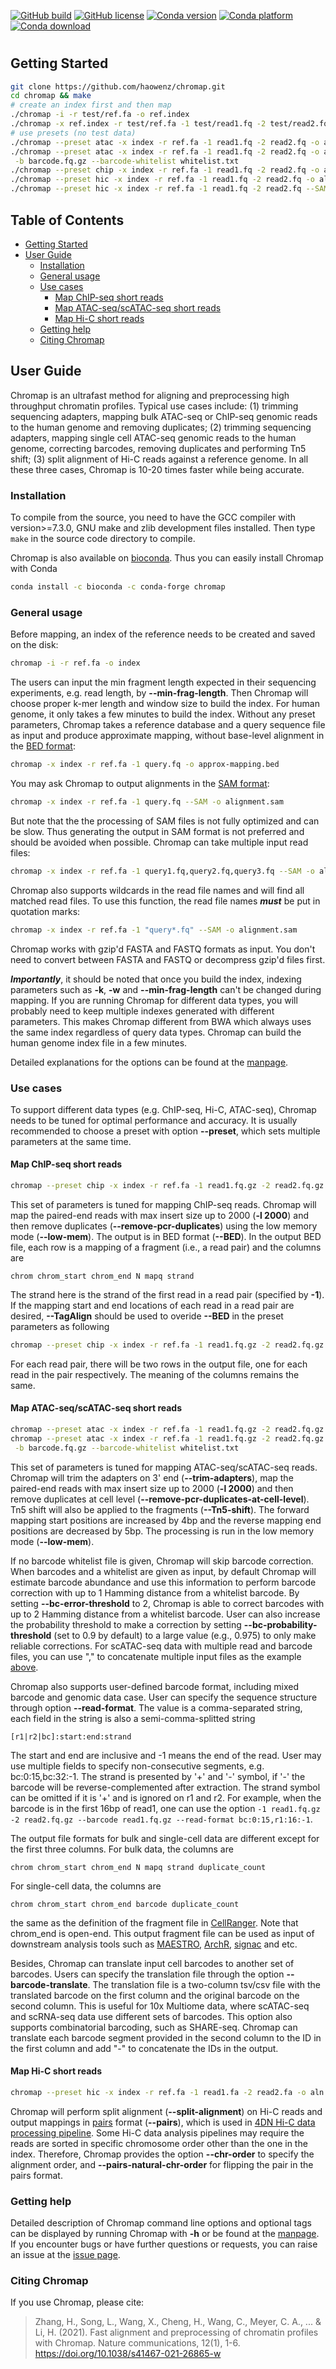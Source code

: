 [![GitHub build](https://github.com/haowenz/chromap/actions/workflows/ci.yml/badge.svg)](https://github.com/haowenz/chromap/actions/workflows/ci.yml) [![GitHub license](https://img.shields.io/github/license/haowenz/chromap)](https://github.com/haowenz/chromap/blob/master/LICENSE) [![Conda version](https://img.shields.io/conda/v/bioconda/chromap)](https://anaconda.org/bioconda/chromap) [![Conda platform](https://img.shields.io/conda/pn/bioconda/chromap)](https://anaconda.org/bioconda/chromap) [![Conda download](https://img.shields.io/conda/dn/bioconda/chromap)](https://anaconda.org/bioconda/chromap)

#

## <a name="started"></a>Getting Started
```sh
git clone https://github.com/haowenz/chromap.git
cd chromap && make
# create an index first and then map
./chromap -i -r test/ref.fa -o ref.index
./chromap -x ref.index -r test/ref.fa -1 test/read1.fq -2 test/read2.fq -o test.bed
# use presets (no test data)
./chromap --preset atac -x index -r ref.fa -1 read1.fq -2 read2.fq -o aln.bed       # ATAC-seq reads
./chromap --preset atac -x index -r ref.fa -1 read1.fq -2 read2.fq -o aln.bed \
 -b barcode.fq.gz --barcode-whitelist whitelist.txt                                       # scATAC-seq reads
./chromap --preset chip -x index -r ref.fa -1 read1.fq -2 read2.fq -o aln.bed       # ChIP-seq reads
./chromap --preset hic -x index -r ref.fa -1 read1.fq -2 read2.fq -o aln.pairs      # Hi-C reads and pairs output
./chromap --preset hic -x index -r ref.fa -1 read1.fq -2 read2.fq --SAM -o aln.sam  # Hi-C reads and SAM output
```
## Table of Contents

- [Getting Started](#started)
- [User Guide](#uguide)
  - [Installation](#install)
  - [General usage](#general)
  - [Use cases](#cases)
    - [Map ChIP-seq short reads](#map-chip)
    - [Map ATAC-seq/scATAC-seq short reads](#map-atac)
    - [Map Hi-C short reads](#map-hic)
  - [Getting help](#help)
  - [Citing Chromap](#cite)

## <a name="uguide"></a>User Guide

Chromap is an ultrafast method for aligning and preprocessing high throughput chromatin profiles. Typical use cases include: (1) trimming sequencing adapters, mapping bulk ATAC-seq or ChIP-seq genomic reads to the human genome and removing duplicates; (2) trimming sequencing adapters, mapping single cell ATAC-seq genomic reads to the human genome, correcting barcodes, removing duplicates and performing Tn5 shift; (3) split alignment of Hi-C reads against a reference genome. In all these three cases, Chromap is 10-20 times faster while being accurate.

### <a name="install"></a>Installation

To compile from the source, you need to have the GCC compiler with version>=7.3.0, GNU make and zlib development files installed. Then type `make` in the source code directory to compile. 

Chromap is also available on [bioconda][bioconda]. Thus you can easily install Chromap with Conda
```sh
conda install -c bioconda -c conda-forge chromap
```

### <a name="general"></a>General usage
Before mapping, an index of the reference needs to be created and saved on the disk:
```sh
chromap -i -r ref.fa -o index
```
The users can input the min fragment length expected in their sequencing experiments, e.g. read length, by **--min-frag-length**. Then Chromap will choose proper k-mer length and window size to build the index. For human genome, it only takes a few minutes to build the index. Without any preset parameters, Chromap takes a reference database and a query sequence file as input and produce approximate mapping, without base-level alignment in the [BED format][bed]:

```sh
chromap -x index -r ref.fa -1 query.fq -o approx-mapping.bed
```
You may ask Chromap to output alignments in the [SAM format][sam]:

```sh
chromap -x index -r ref.fa -1 query.fq --SAM -o alignment.sam
```
But note that the the processing of SAM files is not fully optimized and can be slow. Thus generating the output in SAM format is not preferred and should be avoided when possible. Chromap can take multiple input read files:

```sh
chromap -x index -r ref.fa -1 query1.fq,query2.fq,query3.fq --SAM -o alignment.sam
```
Chromap also supports wildcards in the read file names and will find all matched read files. To use this function, the read file names ***must*** be put in quotation marks:

```sh
chromap -x index -r ref.fa -1 "query*.fq" --SAM -o alignment.sam
```
Chromap works with gzip'd FASTA and FASTQ formats as input. You don't need to convert between FASTA and FASTQ or decompress gzip'd files first. 

***Importantly***, it should be noted that once you build the index, indexing parameters such as **-k**, **-w** and **--min-frag-length** can't be changed during mapping. If you are running Chromap for different data types, you will probably need to keep multiple indexes generated with different parameters.
This makes Chromap different from BWA which always uses the same index regardless of query data types. Chromap can build the human genome index file in a few minutes.

Detailed explanations for the options can be found at the [manpage][manpage].

### <a name="cases"></a>Use cases

To support different data types (e.g. ChIP-seq, Hi-C, ATAC-seq), Chromap needs to be tuned for optimal performance and accuracy. It is usually recommended to choose a preset with option **--preset**, which sets multiple parameters at the same time.

#### <a name="map-chip"></a>Map ChIP-seq short reads

```sh
chromap --preset chip -x index -r ref.fa -1 read1.fq.gz -2 read2.fq.gz -o aln.bed      # ChIP-seq reads
```
This set of parameters is tuned for mapping ChIP-seq reads. Chromap will map the paired-end reads with max insert size up to 2000 (**-l 2000**) and then remove duplicates (**--remove-pcr-duplicates**) using the low memory mode (**--low-mem**). The output is in BED format (**--BED**). In the output BED file, each row is a mapping of a fragment (i.e., a read pair) and the columns are

    chrom chrom_start chrom_end N mapq strand
The strand here is the strand of the first read in a read pair (specified by **-1**). If the mapping start and end locations of each read in a read pair are desired, **--TagAlign** should be used to overide **--BED** in the preset parameters as following
```sh
chromap --preset chip -x index -r ref.fa -1 read1.fq.gz -2 read2.fq.gz --TagAlign -o aln.tagAlign      # ChIP-seq reads
```
For each read pair, there will be two rows in the output file, one for each read in the pair respectively. The meaning of the columns remains the same.

#### <a name="map-atac"></a>Map ATAC-seq/scATAC-seq short reads

```sh
chromap --preset atac -x index -r ref.fa -1 read1.fq.gz -2 read2.fq.gz -o aln.bed      # ATAC-seq reads
chromap --preset atac -x index -r ref.fa -1 read1.fq.gz -2 read2.fq.gz -o aln.bed\
 -b barcode.fq.gz --barcode-whitelist whitelist.txt                                    # scATAC-seq reads
```
This set of parameters is tuned for mapping ATAC-seq/scATAC-seq reads. Chromap will trim the adapters on 3' end (**--trim-adapters**), map the paired-end reads with max insert size up to 2000 (**-l 2000**) and then remove duplicates at cell level (**--remove-pcr-duplicates-at-cell-level**). Tn5 shift will also be applied to the fragments (**--Tn5-shift**). The forward mapping start positions are increased by 4bp and the reverse mapping end positions are decreased by 5bp. The processing is run in the low memory mode (**--low-mem**).

If no barcode whitelist file is given, Chromap will skip barcode correction. When barcodes and a whitelist are given as input, by default Chromap will estimate barcode abundance and use this information to perform barcode correction with up to 1 Hamming distance from a whitelist barcode. By setting **--bc-error-threshold** to 2, Chromap is able to correct barcodes with up to 2 Hamming distance from a whitelist barcode. User can also increase the probability threshold to make a correction by setting **--bc-probability-threshold** (set to 0.9 by default) to a large value (e.g., 0.975) to only make reliable corrections. For scATAC-seq data with multiple read and barcode files, you can use "," to concatenate multiple input files as the example [above](#general). 

Chromap also supports user-defined barcode format, including mixed barcode and genomic data case. User can specify the sequence structure through option **--read-format**. The value is a comma-separated string, each field in the string is also a semi-comma-splitted string

    [r1|r2|bc]:start:end:strand
The start and end are inclusive and -1 means the end of the read. User may use multiple fields to specify non-consecutive segments, e.g. bc:0:15,bc:32:-1. The strand is presented by '+' and '-' symbol, if '-' the barcode will be reverse-complemented after extraction. The strand symbol can be omitted if it is '+' and is ignored on r1 and r2. For example, when the barcode is in the first 16bp of read1, one can use the option `-1 read1.fq.gz -2 read2.fq.gz --barcode read1.fq.gz --read-format bc:0:15,r1:16:-1`.

The output file formats for bulk and single-cell data are different except for the first three columns. For bulk data, the columns are

    chrom chrom_start chrom_end N mapq strand duplicate_count
For single-cell data, the columns are 
    
    chrom chrom_start chrom_end barcode duplicate_count
the same as the definition of the fragment file in [CellRanger][cellranger]. Note that chrom_end is open-end. This output fragment file can be used as input of downstream analysis tools such as [MAESTRO][MAESTRO], [ArchR][ArchR], [signac][signac] and etc.

Besides, Chromap can translate input cell barcodes to another set of barcodes. Users can specify the translation file through the option **--barcode-translate**. The translation file is a two-column tsv/csv file with the translated barcode on the first column and the original barcode on the second column. This is useful for 10x Multiome data, where scATAC-seq and scRNA-seq data use different sets of barcodes. This option also supports combinatorial barcoding, such as SHARE-seq. Chromap can translate each barcode segment provided in the second column to the ID in the first column and add "-" to concatenate the IDs in the output.

#### <a name="map-hic"></a>Map Hi-C short reads

```sh
chromap --preset hic -x index -r ref.fa -1 read1.fa -2 read2.fa -o aln.pairs           # Hi-C reads and pairs output
```
Chromap will perform split alignment (**--split-alignment**) on Hi-C reads and output mappings in [pairs][pairs] format (**--pairs**), which is used in [4DN Hi-C data processing pipeline][4DN]. Some Hi-C data analysis pipelines may require the reads are sorted in specific chromosome order other than the one in the index. Therefore, Chromap provides the option **--chr-order** to specify the alignment order, and **--pairs-natural-chr-order** for flipping the pair in the pairs format. 

### <a name="help"></a>Getting help

Detailed description of Chromap command line options and optional tags can be displayed by running Chromap with **-h** or be found at the [manpage][manpage]. If you encounter bugs or have further questions or requests, you can raise an issue at the [issue page][issue].

### <a name="cite"></a>Citing Chromap

If you use Chromap, please cite:

> Zhang, H., Song, L., Wang, X., Cheng, H., Wang, C., Meyer, C. A., ... & Li, H. (2021). Fast alignment and preprocessing of chromatin profiles with Chromap. Nature communications, 12(1), 1-6.
> https://doi.org/10.1038/s41467-021-26865-w

[bed]: https://genome.ucsc.edu/FAQ/FAQformat.html#format1
[paf]: https://github.com/lh3/miniasm/blob/master/PAF.md
[sam]: https://samtools.github.io/hts-specs/SAMv1.pdf
[pairs]: https://github.com/4dn-dcic/pairix/blob/master/pairs_format_specification.md
[4DN]: https://data.4dnucleome.org/resources/data-analysis/hi_c-processing-pipeline
[minimap]: https://github.com/lh3/minimap
[release]: https://github.com/haowenz/chromap/releases
[issue]: https://github.com/haowenz/chromap/issues
[cellranger]: https://support.10xgenomics.com/single-cell-atac/software/pipelines/latest/output/fragments
[manpage]: https://haowenz.github.io/chromap/chromap.html
[bioconda]: https://anaconda.org/bioconda/chromap
[ArchR]: https://www.archrproject.com/index.html
[MAESTRO]: https://github.com/liulab-dfci/MAESTRO
[signac]: https://satijalab.org/signac/articles/pbmc_vignette.html
